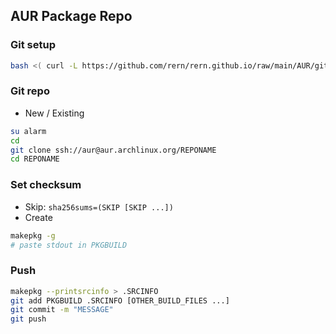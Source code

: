 AUR Package Repo
---

### Git setup
```sh
bash <( curl -L https://github.com/rern/rern.github.io/raw/main/AUR/git_setup.sh )
```

### Git repo
- New / Existing
```sh
su alarm
cd
git clone ssh://aur@aur.archlinux.org/REPONAME
cd REPONAME
```

### Set checksum
- Skip: `sha256sums=(SKIP [SKIP ...])`
- Create
```sh
makepkg -g
# paste stdout in PKGBUILD
```

### Push
```sh
makepkg --printsrcinfo > .SRCINFO
git add PKGBUILD .SRCINFO [OTHER_BUILD_FILES ...]
git commit -m "MESSAGE"
git push
```
